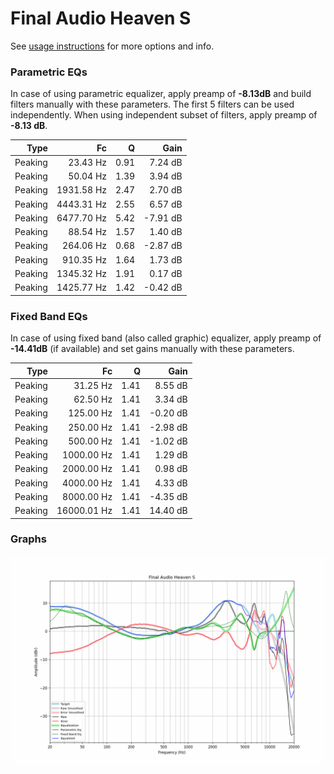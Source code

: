# Final Audio Heaven S
See [usage instructions](https://github.com/jaakkopasanen/AutoEq#usage) for more options and info.

### Parametric EQs
In case of using parametric equalizer, apply preamp of **-8.13dB** and build filters manually
with these parameters. The first 5 filters can be used independently.
When using independent subset of filters, apply preamp of **-8.13 dB**.

| Type    | Fc         |    Q | Gain     |
|--------:|-----------:|-----:|---------:|
| Peaking | 23.43 Hz   | 0.91 | 7.24 dB  |
| Peaking | 50.04 Hz   | 1.39 | 3.94 dB  |
| Peaking | 1931.58 Hz | 2.47 | 2.70 dB  |
| Peaking | 4443.31 Hz | 2.55 | 6.57 dB  |
| Peaking | 6477.70 Hz | 5.42 | -7.91 dB |
| Peaking | 88.54 Hz   | 1.57 | 1.40 dB  |
| Peaking | 264.06 Hz  | 0.68 | -2.87 dB |
| Peaking | 910.35 Hz  | 1.64 | 1.73 dB  |
| Peaking | 1345.32 Hz | 1.91 | 0.17 dB  |
| Peaking | 1425.77 Hz | 1.42 | -0.42 dB |

### Fixed Band EQs
In case of using fixed band (also called graphic) equalizer, apply preamp of **-14.41dB**
(if available) and set gains manually with these parameters.

| Type    | Fc          |    Q | Gain     |
|--------:|------------:|-----:|---------:|
| Peaking | 31.25 Hz    | 1.41 | 8.55 dB  |
| Peaking | 62.50 Hz    | 1.41 | 3.34 dB  |
| Peaking | 125.00 Hz   | 1.41 | -0.20 dB |
| Peaking | 250.00 Hz   | 1.41 | -2.98 dB |
| Peaking | 500.00 Hz   | 1.41 | -1.02 dB |
| Peaking | 1000.00 Hz  | 1.41 | 1.29 dB  |
| Peaking | 2000.00 Hz  | 1.41 | 0.98 dB  |
| Peaking | 4000.00 Hz  | 1.41 | 4.33 dB  |
| Peaking | 8000.00 Hz  | 1.41 | -4.35 dB |
| Peaking | 16000.01 Hz | 1.41 | 14.40 dB |

### Graphs
![](./Final%20Audio%20Heaven%20S.png)